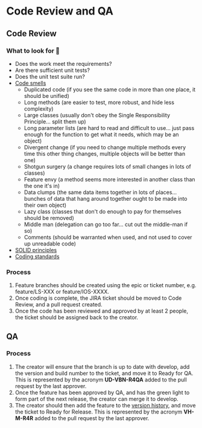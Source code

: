# Code Review and QA

## Code Review
### What to look for 👀
- Does the work meet the requirements?
- Are there sufficient unit tests?
- Does the unit test suite run?
- [Code smells](http://www.laputan.org/pub/patterns/fowler/smells.pdf)
   - Duplicated code (if you see the same code in more than one place, it should be unified)
   - Long methods (are easier to test, more robust, and hide less complexity)
   - Large classes (usually don't obey the Single Responsibility Principle... split them up)
   - Long parameter lists (are hard to read and difficult to use... just pass enough for the function to get what it needs, which may be an object)
   - Divergent change (if you need to change multiple methods every time this other thing changes, multiple objects will be better than one)
   - Shotgun surgery (a change requires lots of small changes in lots of classes)
   - Feature envy (a method seems more interested in another class than the one it's in)
   - Data clumps (the same data items together in lots of places... bunches of data that hang around together ought to be made into their own object)
   - Lazy class (classes that don't do enough to pay for themselves should be removed)
   - Middle man (delegation can go too far... cut out the middle-man if so)
   - Comments (should be warranted when used, and not used to cover up unreadable code)
- [SOLID principles](https://en.wikipedia.org/wiki/SOLID)
- [Coding standards](/etiquette/CODING_STANDARDS.md)

### Process
1. Feature branches should be created using the epic or ticket number, e.g. feature/LS-XXX or feature/IOS-XXXX.  
2. Once coding is complete, the JIRA ticket should be moved to Code Review, and a pull request created.  
3. Once the code has been reviewed and approved by at least 2 people, the ticket should be assigned back to the creator.

## QA
### Process
1. The creator will ensure that the branch is up to date with develop, add the version and build number to the ticket, and move it to Ready for QA. This is represented by the acronym **UD-VBN-R4QA** added to the pull request by the last approver.
2. Once the feature has been approved by QA, and has the green light to form part of the next release, the creator can merge it to develop.
3. The creator should then add the feature to the [version history](https://livestyled.atlassian.net/wiki/spaces/1LP/pages/103251969/iOS+Platform+Version+History), and move the ticket to Ready for Release. This is represented by the acronym **VH-M-R4R** added to the pull request by the last approver.